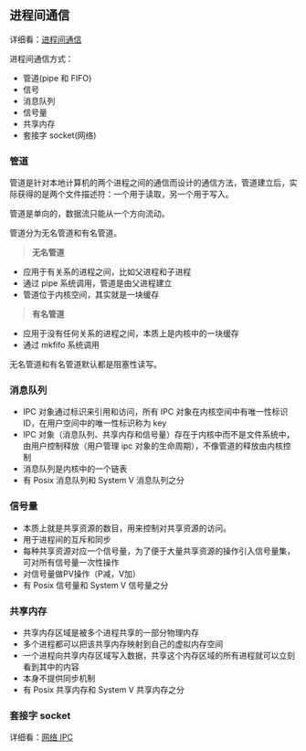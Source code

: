 ## 进程间通信

详细看：[进程间通信](https://github.com/steveLauwh/Network-Programming)

进程间通信方式：

* 管道(pipe 和 FIFO)
* 信号
* 消息队列
* 信号量
* 共享内存
* 套接字 socket(网络)

### 管道

管道是针对本地计算机的两个进程之间的通信而设计的通信方法，管道建立后，实际获得的是两个文件描述符：一个用于读取，另一个用于写入。

管道是单向的，数据流只能从一个方向流动。

管道分为无名管道和有名管道。

> **无名管道**

* 应用于有关系的进程之间，比如父进程和子进程
* 通过 pipe 系统调用，管道是由父进程建立
* 管道位于内核空间，其实就是一块缓存

> **有名管道**

* 应用于没有任何关系的进程之间，本质上是内核中的一块缓存
* 通过 mkfifo 系统调用

无名管道和有名管道默认都是阻塞性读写。

### 消息队列

* IPC 对象通过标识来引用和访问，所有 IPC 对象在内核空间中有唯一性标识 ID，在用户空间中的唯一性标识称为 key
* IPC 对象（消息队列、共享内存和信号量）存在于内核中而不是文件系统中，由用户控制释放（用户管理 ipc 对象的生命周期），不像管道的释放由内核控制
* 消息队列是内核中的一个链表
* 有 Posix 消息队列和 System V 消息队列之分

### 信号量

* 本质上就是共享资源的数目，用来控制对共享资源的访问。
* 用于进程间的互斥和同步
* 每种共享资源对应一个信号量，为了便于大量共享资源的操作引入信号量集，可对所有信号量一次性操作
* 对信号量做PV操作（P减，V加）
* 有 Posix 信号量和 System V 信号量之分

### 共享内存

* 共享内存区域是被多个进程共享的一部分物理内存
* 多个进程都可以把该共享内存映射到自己的虚拟内存空间
* 一个进程向共享内存区域写入数据，共享这个内存区域的所有进程就可以立刻看到其中的内容
* 本身不提供同步机制
* 有 Posix 共享内存和 System V 共享内存之分

### 套接字 socket

详细看：[网络 IPC](https://github.com/steveLauwh/Linux-System-Programming/tree/master/NetWork%20IPC)
